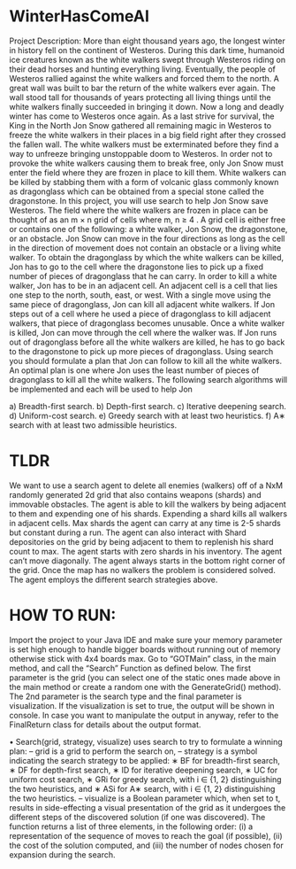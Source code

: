# WinterHasComeAI
Project Description:
More than eight thousand years ago, the longest winter in history fell on the continent
of Westeros. During this dark time, humanoid ice creatures known as the white walkers
swept through Westeros riding on their dead horses and hunting everything living.
Eventually, the people of Westeros rallied against the white walkers and forced them
to the north. A great wall was built to bar the return of the white walkers ever again.
The wall stood tall for thousands of years protecting all living things until the white
walkers finally succeeded in bringing it down. Now a long and deadly winter has come
to Westeros once again.
As a last strive for survival, the King in the North Jon Snow gathered all remaining
magic in Westeros to freeze the white walkers in their places in a big field right after
they crossed the fallen wall. The white walkers must be exterminated before they find
a way to unfreeze bringing unstoppable doom to Westeros. In order not to provoke the
white walkers causing them to break free, only Jon Snow must enter the field where they
are frozen in place to kill them. White walkers can be killed by stabbing them with a
form of volcanic glass commonly known as dragonglass which can be obtained from a
special stone called the dragonstone.
In this project, you will use search to help Jon Snow save Westeros. The field where
the white walkers are frozen in place can be thought of as an m × n grid of cells where
m, n ≥ 4 . A grid cell is either free or contains one of the following: a white walker,
Jon Snow, the dragonstone, or an obstacle. Jon Snow can move in the four directions
as long as the cell in the direction of movement does not contain an obstacle or a living
white walker. To obtain the dragonglass by which the white walkers can be killed, Jon
has to go to the cell where the dragonstone lies to pick up a fixed number of pieces
of dragonglass that he can carry. In order to kill a white walker, Jon has to be in an
adjacent cell. An adjacent cell is a cell that lies one step to the north, south, east, or west.
With a single move using the same piece of dragonglass, Jon can kill all adjacent white
walkers. If Jon steps out of a cell where he used a piece of dragonglass to kill adjacent
walkers, that piece of dragonglass becomes unusable. Once a white walker is killed, Jon
can move through the cell where the walker was. If Jon runs out of dragonglass before
all the white walkers are killed, he has to go back to the dragonstone to pick up more
pieces of dragonglass. Using search you should formulate a plan that Jon can follow to
kill all the white walkers. An optimal plan is one where Jon uses the least number of
pieces of dragonglass to kill all the white walkers. The following search algorithms will
be implemented and each will be used to help Jon

a) Breadth-first search.
b) Depth-first search.
c) Iterative deepening search.
d) Uniform-cost search.
e) Greedy search with at least two heuristics.
f) A∗
search with at least two admissible heuristics.

# TLDR

 We want to use a search agent to delete all enemies (walkers) off of a NxM randomly generated 2d grid that also contains weapons (shards) and immovable obstacles. The agent is able to kill the walkers by being adjacent to them and expending one of his shards. Expending a shard kills all walkers in adjacent cells. Max shards the agent can carry at any time is 2-5 shards but constant during a run. The agent can also interact with Shard depositories on the grid by being adjacent to them to replenish his shard count to max. The agent starts with zero shards in his inventory. The agent can’t move diagonally. The agent always starts in the bottom right corner of the grid.  Once the map has no walkers the problem is considered solved. The agent employs the different search strategies above.

# HOW TO RUN:
Import the project to your Java IDE and make sure your memory parameter is set high enough to handle bigger boards without running out of memory otherwise stick with 4x4 boards max.
Go to “GOTMain” class, in the main method, and call the “Search” Function as defined below.  The first parameter is the grid (you can select one of the static ones made above in the main method or create a random one with the GenerateGrid() method). The 2nd parameter is the search type and the final parameter is visualization. 
If the visualization is set to true, the output will be shown in console. 
In case you want to manipulate the output in anyway, refer to the FinalReturn class for details about the output format.


• Search(grid, strategy, visualize) uses search to try to formulate a winning plan:
– grid is a grid to perform the search on,
– strategy is a symbol indicating the search strategy to be applied:
∗ BF for breadth-first search,
∗ DF for depth-first search,
∗ ID for iterative deepening search,
∗ UC for uniform cost search,
∗ GRi for greedy search, with i ∈ {1, 2} distinguishing the two heuristics, and
∗ ASi for A∗
search, with i ∈ {1, 2} distinguishing the two heuristics.
– visualize is a Boolean parameter which, when set to t, results in 
side-effecting a visual presentation of the grid as it undergoes the different steps
of the discovered solution (if one was discovered).
The function returns a list of three elements, in the following order: (i) a representation
of the sequence of moves to reach the goal (if possible), (ii) the cost of the
solution computed, and (iii) the number of nodes chosen for expansion during the
search.
